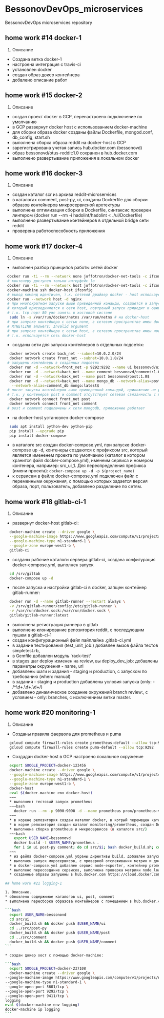 # BessonovDevOps_microservices
BessonovDevOps microservices repository
## home work #14 docker-1

1. Описание
  * Создана ветка docker-1
  * настроена интеграция с travis-ci
  * установлен docker
  * создан образ докер контейнера
  * добвлено описание работ

## home work #15 docker-2

1. Описание
  * создан проект docker в GCP, перенастроено подключение по умолчанию
  * в GCP развернут docker host с использованием docker-machine
  * для сборки образа docker созданы файлы Dockerfile, mongod.conf, db_config, start.sh
  * выполнена сборка образа reddit на docker-host в GCP
  * зарегистрирована учетая запись hub.docker.com (bessonovd)
  * образ bessonovd/otus-reddit:1.0 сохранен в hub.docker.com
  * выполнено развертывание приложения в локальном docker

## home work #16 docker-3

1. Описание
  * создан каталог scr из архива reddit-microservices
  * в каталогах comment, post-py, ui, созданы Dockerfile для сборки образов контейнеров микросервисной архтектуры
  * выполнена оптимизация сборки в Dockerfile, синтаксис проверен линтером (docker run --rm -i hadolint/hadolint < ./ui/Dockerfile)
  * выполнено развертывание контейнеров в отдельной bridge сети reddit
  * проверена работоспособность приложения

## home work #17 docker-4
1. Описание
  * выполнен разбор принципов работы сетей docker
  ```bash
   docker run -ti --rm --network none joffotron/docker-net-tools -c ifconfig
   # контенеру доступен только интерфейс lo
   docker run -ti --rm --network host joffotron/docker-net-tools -c ifconfig
   docker-machine ssh docker-host ifconfig
   # вывод команд идентичен, т.к. сетевой драйвер docker - host использует сеть хостовой системы
   docker run --network host -d nginx
   # при многократном запуске выше приведенной команды, создается и запускается один контейнер,
   # который присоединяется к сети host, повтроный запуск приводит к ошибке,
   # т.к. tcp порт 80 уже занять в хостовой системе
    sudo ln -s /var/run/docker/netns /var/run/netns # на docker-host
   # при запуске контейнера с сетью none, в сетевом пространстве имен docker-host:
   # RTNETLINK answers: Invalid argument
   # при запуске контейнера с сетью host, в сетевом пространстве имен новых сущностей не появляется,
   # т.к. используется сеть docker-host
  ```
  * созданы сети для запуска контейнеров в отдельных подсетях:
  ```bash
    docker network create back_net --subnet=10.0.2.0/24
    docker network create front_net --subnet=10.0.1.0/24
   # запущены контейнеры в созданных подсетях
    docker run -d --network=front_net -p 9292:9292 --name ui bessonovd/ui:1.0$
    docker run -d --network=back_net --name comment bessonovd/comment:1.0$
    docker run -d --network=back_net --name post bessonovd/post:1.0$
    docker run -d --network=back_net --name mongo_db --network-alias=post_db \
     --network-alias=comment_db mongo:latest$
   # после запуска контейнеров выше приведенной командой, приложение не работает,
   # т.к. у контенеров post и comment отсутствует сетевая связанность с mongodb
    docker network connect front_net post
    docker network connect front_net comment
   # post и comment подключены к сети mongodb, приложение работает
  ```
  * на docker-host установлен docker-compose
  ```bash
    sudo apt install python-dev python-pip
    pip install --upgrade pip
    pip install docker-compose
  ```
  * в каталоге src создан docker-compose.yml, при запуске docker-compose up -d, контенеры создаются с префиксом src, который является имененем проекта по умолчанию (каталог в котором хранится файл docker-compose.yml), именеим сервиса и номером контенера, например: src_ui_1. Для переопределения префикса (имени проекта):  ```docker-compose up -d -p $(project_name)```
  * к сервисам в файле docker-compose.yml подключен файл с переменными окружения, с помощью которых задается версия образа, порт, пользователь, добавлено разделение по сетям.

## home work #18 gitlab-ci-1
1. Описание   
  * развернут docker-host gitlab-ci:
  ```bash
    docker-machine create --driver google \
    --google-machine-image https://www.googleapis.com/compute/v1/projects/ubuntu-os-cloud/global/images/family/ubuntu-1604-lts \
    --google-machine-type n1-standard-1 \
    --google-zone europe-west1-b \
    gitlab-ci
  ```
  * созданы рабочие каталоги сервера gitlab-ci, создана конфигурация docker-compose.yml, выполнен запуск
  ```bash
    cd /srv/giltab
    docker-compose up -d
  ```
  * после запуска и настройки gitlab-ci в docker, запщен контейнер gitlab-runner:
  ```bash
    docker run -d --name gitlab-runner --restart always \
    -v /srv/gitlab-runner/config:/etc/gitlab-runner \
    -v /var/run/docker.sock:/var/run/docker.sock \
    gitlab/gitlab-runner:latest
  ```
  * выполнена регистрация раннера в gitlab
  * выполнено клонирование репозитория reddit, с последующим пушем в gitlab-ci-1
  * создан конфигурационный файл пайплайна .gitlab-ci.yml
  * в задание тестирования (test_unit_job:) добавлен вызов файла тестов simpletest.rb,
  * в Gemfile добавлен модуль 'rack-test'
  * в stages шаг deploy изменен на review, вы deploy_dev_job: добавлены параметры окружения - name, url
  * добавлены шаги и задания - staging и production, с запуском по требованию (when: manual)
  * в задания - staging и production добавлены условия запуска (only: - /^\d+\.\d+\.\d+/)
  * добавлено динамическое создание окружений branch review:, с условием - only: branches, с исключением ветки master.

## home work #20 monitoring-1
1. Описание   
  * Созданы правила фаервола для prometheus и puma
  ~~~bash
    gcloud compute firewall-rules create prometheus-default --allow tcp:9090
    gcloud compute firewall-rules create puma-default --allow tcp:9292
  ~~~
  * Создадан docker-host в GCP настроено локальное окружение
  ~~~bash
    export GOOGLE_PROJECT=docker-123456
    docker-machine create --driver google \
    --google-machine-image https://www.googleapis.com/compute/v1/projects/ubuntu-os-cloud/global/images/family/ubuntu-1604-lts \
    --google-machine-type n1-standard-1 \
    --google-zone europe-west1-b \
    docker-host
    eval $(docker-machine env docker-host)
    ~~~
    * выполнент тестовый запуск prometheus
    ~~~bash
      docker run --rm -p 9090:9090 -d --name prometheus prom/prometheus:v2.1.0
    ~~~
    * в корене репозитория создан каталог docker, в котрый перемещен каталог docker-monolith, docker-compose
    * в корне репозитория создан каталог monitoring/prometheus, создан Dockerfile для сборки контейнера prometheus с файлом конфгурации prometheus.yml
    * выполнена сборка prometheus и микросервисов (в каталоге src/)
    ~~~bash
      export USER_NAME=bessonovd
      docker build -t $USER_NAME/prometheus .
      for i in ui post-py comment; do cd src/$i; bash docker_build.sh; cd -; done
    ~~~
    * из файла docker-compose.yml убраны директивы build, добавлен запуск prometheus, добавлены сети front, back
    * выполнен запуск мкросервисов, с проверкой отслеживания метрик и доступности (ui_health, ui_health_<service-name>)
    * в docker-compose.yml добавлен сервис node-exporter, контейнер prometheus пересобран с job node
    * выполено пересоздание сервисов, выполнена проверка метрики node_load1
    * созданные образы запушены в hub.docker.com https://cloud.docker.com/u/bessonovd/repository/list

## home work #21 logging-1

1. Описание.
  * обновлено содержимое каталогов ui, post, comment
  * выполнена пересборка образова контейнеров с помещением в hub.docker.com

  ```bash
    export USER_NAME=bessonovd
    cd src/ui
    docker_build.sh && docker push $USER_NAME/ui
    cd ../src/post-py
    docker_build.sh && docker push $USER_NAME/post
    cd ../src/comment
    docker_build.sh && docker push $USER_NAME/comment
  ```

  * создан докер хост с помощью docker-machine:

  ```bash
    export GOOGLE_PROJECT=docker-237108
    docker-machine create --driver google \
  --google-machine-image https://www.googleapis.com/compute/v1/projects/ubuntu-os-cloud/global/images/family/ubuntu-1604-lts \
  --google-machine-type n1-standard-1 \
  --google-open-port 5601/tcp \
  --google-open-port 9292/tcp \
  --google-open-port 9411/tcp \
  logging
  eval $(docker-machine env logging)
  docker-machine ip logging
  ```


